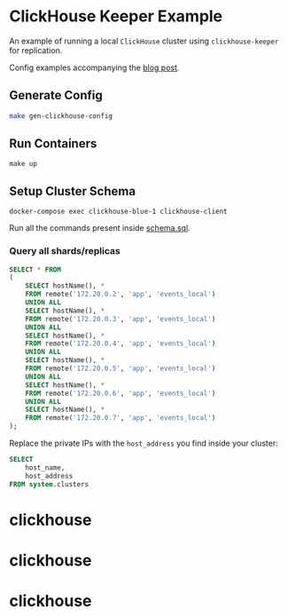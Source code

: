 # ClickHouse Keeper Example

An example of running a local `ClickHouse` cluster using `clickhouse-keeper` for replication.

Config examples accompanying the [blog post](https://mrkaran.dev/posts/clickhouse-replication/).

## Generate Config

```bash
make gen-clickhouse-config
```

## Run Containers

```
make up
```

## Setup Cluster Schema

```
docker-compose exec clickhouse-blue-1 clickhouse-client  
```

Run all the commands present inside [schema.sql](./schema.sql).

### Query all shards/replicas

```sql
SELECT * FROM
(
    SELECT hostName(), *
    FROM remote('172.20.0.2', 'app', 'events_local')
    UNION ALL
    SELECT hostName(), *
    FROM remote('172.20.0.3', 'app', 'events_local')
    UNION ALL
    SELECT hostName(), *
    FROM remote('172.20.0.4', 'app', 'events_local')
    UNION ALL
    SELECT hostName(), *
    FROM remote('172.20.0.5', 'app', 'events_local')
    UNION ALL
    SELECT hostName(), *
    FROM remote('172.20.0.6', 'app', 'events_local')
    UNION ALL
    SELECT hostName(), *
    FROM remote('172.20.0.7', 'app', 'events_local')
);
```

Replace the private IPs with the `host_address` you find inside your cluster:

```sql
SELECT
    host_name,
    host_address
FROM system.clusters
```
# clickhouse
# clickhouse
# clickhouse
